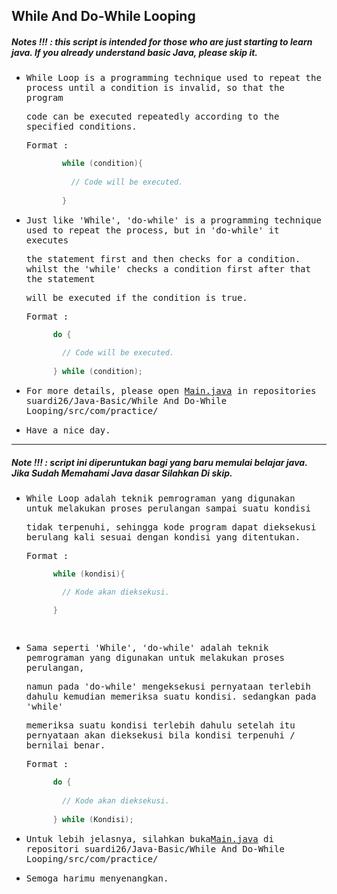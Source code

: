 ## While And Do-While Looping
##### Notes !!! : this script is intended for those who are just starting to learn java. If you already understand basic Java, please skip it.

- <samp>While Loop is a programming technique used to repeat the process until a condition is invalid, so that the program</samp>

  <samp>code can be executed repeatedly according to the specified conditions.</samp>
  
  <samp>Format : </samp>
  ```java
          while (condition){
            
            // Code will be executed.
            
          }
    ```
          
- <samp>Just like 'While', 'do-while' is a programming technique used to repeat the process, but in 'do-while' it executes</samp> 

  <samp>the statement first and then checks for a condition. whilst the 'while' checks a condition first after that the statement</samp> 
  
  <samp>will be executed if the condition is true.</samp>
  
  <samp>Format :</samp>
  ```java
        do {
          
          // Code will be executed.
          
        } while (condition);
  ```
- <samp>For more details, please open [Main.java](https://github.com/suardi26/Java-Basic/blob/main/While%20And%20Do-While%20Looping/src/com/practice/Main.java) in repositories suardi26/Java-Basic/While And Do-While Looping/src/com/practice/</samp>

- <samp>Have a nice day.</samp> 

---

##### Note !!! : script ini diperuntukan bagi yang baru memulai belajar java. Jika Sudah Memahami Java dasar Silahkan Di skip.

- <samp>While Loop adalah teknik pemrograman yang digunakan untuk melakukan proses perulangan sampai suatu kondisi</samp>  

  <samp>tidak terpenuhi, sehingga kode program dapat dieksekusi berulang kali sesuai dengan kondisi yang ditentukan.</samp>
  
  <samp>Format :</samp> 
  ```java
        while (kondisi){

          // Kode akan dieksekusi.

        }
          
          
- <samp>Sama seperti 'While', 'do-while' adalah teknik pemrograman yang digunakan untuk melakukan proses perulangan, </samp>

  <samp>namun pada 'do-while' mengeksekusi pernyataan terlebih dahulu kemudian memeriksa suatu kondisi. sedangkan pada 'while'</samp>
  
  <samp>memeriksa suatu kondisi terlebih dahulu setelah itu pernyataan akan dieksekusi bila kondisi terpenuhi / bernilai benar.</samp>
  
  <samp>Format :</samp>
  ```java
        do {
          
          // Kode akan dieksekusi.
          
        } while (Kondisi);
   ```   
        
- <samp>Untuk lebih jelasnya, silahkan buka[Main.java](https://github.com/suardi26/Java-Basic/blob/main/While%20And%20Do-While%20Looping/src/com/practice/Main.java) di repositori suardi26/Java-Basic/While And Do-While Looping/src/com/practice/</samp>

- <samp>Semoga harimu menyenangkan.</samp>
        


